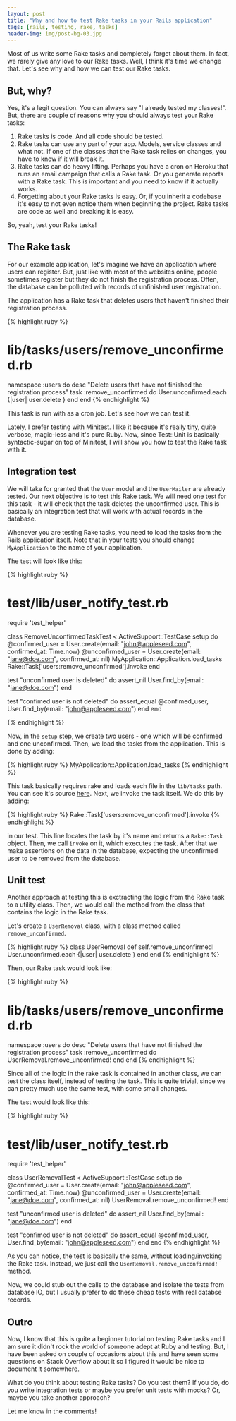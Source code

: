```yaml
---
layout: post
title: "Why and how to test Rake tasks in your Rails application"
tags: [rails, testing, rake, tasks]
header-img: img/post-bg-03.jpg
---
```


Most of us write some Rake tasks and completely forget about them. In fact, we
rarely give any love to our Rake tasks. Well, I think it's time we change that.
Let's see why and how we can test our Rake tasks.


## But, why?

Yes, it's a legit question. You can always say "I already tested my classes!".
But, there are couple of reasons why you should always test your Rake tasks:

1. Rake tasks is code. And all code should be tested.
2. Rake tasks can use any part of your app. Models, service classes and what not.
    If one of the classes that the Rake task relies on changes, you have to know if
    it will break it.
3. Rake tasks can do heavy lifting. Perhaps you have a cron on Heroku that runs an
    email campaign that calls a Rake task. Or you generate reports with a Rake task. This
    is important and you need to know if it actually works.
4. Forgetting about your Rake tasks is easy. Or, if you inherit a codebase it's easy
    to not even notice them when beginning the project. Rake tasks are code as well
    and breaking it is easy.

So, yeah, test your Rake tasks!

## The Rake task

For our example application, let's imagine we have an application where users can
register. But, just like with most of the websites online, people sometimes
register but they do not finish the registration process. Often, the database
can be polluted with records of unfinished user registration.

The application has a Rake task that deletes users that haven't finished their
registration process.

{% highlight ruby %}
# lib/tasks/users/remove_unconfirmed.rb
namespace :users do
  desc "Delete users that have not finished the registration process"
  task :remove_unconfirmed do
    User.unconfirmed.each {|user| user.delete }
  end
end
{% endhighlight %}

This task is run with as a cron job. Let's see how we can test it.

Lately, I prefer testing with Minitest. I like it because it's really tiny, quite
verbose, magic-less and it's pure Ruby. Now, since Test::Unit is basically
syntactic-sugar on top of Minitest, I will show you how to test the Rake task
with it.

## Integration test

We will take for granted that the `User` model and the `UserMailer` are already
tested. Our next objective is to test this Rake task. We will need one test for
this task - it will check that the task deletes the unconfirmed user. This is
basically an integration test that will work with actual records in the database.

Whenever you are testing Rake tasks, you need to load the tasks from the Rails
application itself. Note that in your tests you should change `MyApplication` to
the name of your application.

The test will look like this:

{% highlight ruby %}
# test/lib/user_notify_test.rb
require 'test_helper'

class RemoveUnconfirmedTaskTest < ActiveSupport::TestCase
  setup do
    @confirmed_user = User.create(email: "john@appleseed.com", confirmed_at: Time.now)
    @unconfirmed_user = User.create(email: "jane@doe.com", confirmed_at: nil)
    MyApplication::Application.load_tasks
    Rake::Task['users:remove_unconfirmed'].invoke
  end

  test "unconfirmed user is deleted" do
    assert_nil User.find_by(email: "jane@doe.com")
  end

  test "confimed user is not deleted" do
    assert_equal @confimed_user, User.find_by(email: "john@appleseed.com")
  end
end

{% endhighlight %}

Now, in the `setup` step, we create two users - one which will be confirmed and
one unconfirmed. Then, we load the tasks from the application. This is done by
adding:

{% highlight ruby %}
MyApplication::Application.load_tasks
{% endhighlight %}

This task basically requires rake and loads each file in the `lib/tasks` path.
You can see it's source [here](https://github.com/rails/rails/blob/0450642c27af3af35b449208b21695fd55c30f90/railties/lib/rails/engine.rb#L455). Next, we invoke the task itself. We do this by adding:

{% highlight ruby %}
Rake::Task['users:remove_unconfirmed'].invoke
{% endhighlight %}

in our test. This line locates the task by it's name and returns a `Rake::Task`
object. Then, we call `invoke` on it, which executes the task. After that we
make assertions on the data in the database, expecting the unconfirmed user to
be removed from the database.

## Unit test

Another approach at testing this is exctracting the logic from the Rake task to
a utility class. Then, we would call the method from the class that contains the
logic in the Rake task.

Let's create a `UserRemoval` class, with a class method called
`remove_unconfirmed`.

{% highlight ruby %}
class UserRemoval
  def self.remove_unconfirmed!
    User.unconfirmed.each {|user| user.delete }
  end
end
{% endhighlight %}

Then, our Rake task would look like:

{% highlight ruby %}
# lib/tasks/users/remove_unconfirmed.rb
namespace :users do
  desc "Delete users that have not finished the registration process"
  task :remove_unconfirmed do
    UserRemoval.remove_unconfirmed!
  end
end
{% endhighlight %}

Since all of the logic in the rake task is contained in another class, we can
test the class itself, instead of testing the task. This is quite trivial, since
we can pretty much use the same test, with some small changes.

The test would look like this:

{% highlight ruby %}
# test/lib/user_notify_test.rb
require 'test_helper'

class UserRemovalTest < ActiveSupport::TestCase
  setup do
    @confirmed_user = User.create(email: "john@appleseed.com", confirmed_at: Time.now)
    @unconfirmed_user = User.create(email: "jane@doe.com", confirmed_at: nil)
    UserRemoval.remove_unconfirmed!
  end

  test "unconfirmed user is deleted" do
    assert_nil User.find_by(email: "jane@doe.com")
  end

  test "confimed user is not deleted" do
    assert_equal @confimed_user, User.find_by(email: "john@appleseed.com")
  end
end
{% endhighlight %}

As you can notice, the test is basically the same, without loading/invoking the
Rake task. Instead, we just call the `UserRemoval.remove_unconfirmed!` method.

Now, we could stub out the calls to the database and isolate the tests from
database IO, but I usually prefer to do these cheap tests with real databse
records.

## Outro

Now, I know that this is quite a beginner tutorial on testing Rake tasks and I
am sure it didn't rock the world of someone adept at Ruby and testing. But, I
have been asked on couple of occasions about this and have seen some questions on
Stack Overflow about it so I figured it would be nice to document it somewhere.

What do you think about testing Rake tasks? Do you test them? If you do, do you
write integration tests or maybe you prefer unit tests with mocks? Or, maybe you
take another approach?

Let me know in the comments!


